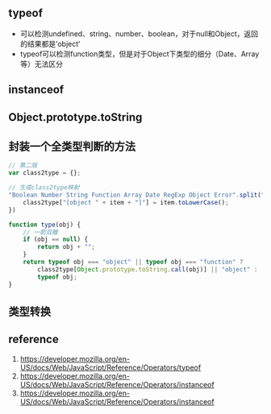 ## typeof
- 可以检测undefined、string、number、boolean，对于null和Object，返回的结果都是’object‘
- typeof可以检测function类型，但是对于Object下类型的细分（Date、Array等）无法区分

## instanceof

## Object.prototype.toString

## 封装一个全类型判断的方法
```js
// 第二版
var class2type = {};

// 生成class2type映射
"Boolean Number String Function Array Date RegExp Object Error".split(" ").map(function(item, index) {
    class2type["[object " + item + "]"] = item.toLowerCase();
})

function type(obj) {
    // 一箭双雕
    if (obj == null) {
        return obj + "";
    }
    return typeof obj === "object" || typeof obj === "function" ?
        class2type[Object.prototype.toString.call(obj)] || "object" :
        typeof obj;
}
```

## 类型转换

## reference
1. https://developer.mozilla.org/en-US/docs/Web/JavaScript/Reference/Operators/typeof
2. https://developer.mozilla.org/en-US/docs/Web/JavaScript/Reference/Operators/instanceof
3. https://developer.mozilla.org/en-US/docs/Web/JavaScript/Reference/Operators/instanceof
